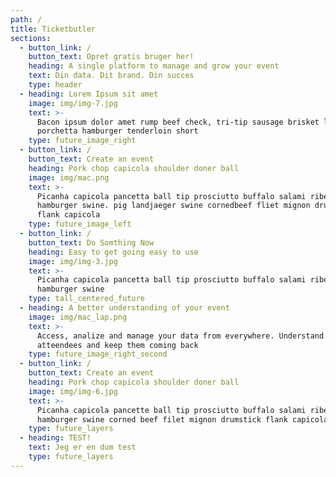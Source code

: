```yaml
---
path: /
title: Ticketbutler
sections:
  - button_link: /
    button_text: Opret gratis bruger her!
    heading: A single platform to manage and grow your event
    text: Din data. Dit brand. Din succes
    type: header
  - heading: Lorem Ipsum sit amet
    image: img/img-7.jpg
    text: >-
      Bacon ipsum dolor amet rump beef check, tri-tip sausage brisket leberkas
      porchetta hamburger tenderloin short
    type: future_image_right
  - button_link: /
    button_text: Create an event
    heading: Pork chop capicola shoulder doner ball
    image: img/mac.png
    text: >-
      Picanha capicola pancetta ball tip prosciutto buffalo salami ribeye
      hamburger swine. pig landjaeger swine cornedbeef fliet mignon drumstick
      flank capicola
    type: future_image_left
  - button_link: /
    button_text: Do Somthing Now
    heading: Easy to get going easy to use
    image: img/img-3.jpg
    text: >-
      Picanha capicola pancetta ball tip prosciutto buffalo salami ribeye
      hamburger swine
    type: tall_centered_future
  - heading: A better understanding of your event
    image: img/mac_lap.png
    text: >-
      Access, analize and manage your data from everywhere. Understand your
      atteendees and keep them coming back
    type: future_image_right_second
  - button_link: /
    button_text: Create an event
    heading: Pork chop capicola shoulder doner ball
    image: img/img-6.jpg
    text: >-
      Picanha capicola pancette ball tip prosciutto buffalo salami ribeye
      hamburger swine corned beef filet mignon drumstick flank capicola
    type: future_layers
  - heading: TEST!
    text: Jeg er en dum test
    type: future_layers
---
```


